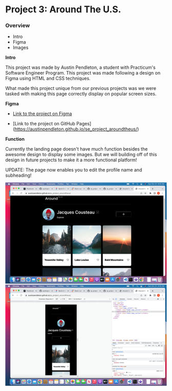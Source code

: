 # Project 3: Around The U.S.

### Overview

- Intro
- Figma
- Images

**Intro**

This project was made by Austin Pendleton, a student with Practicum's Software Engineer Program. This project was made following a design on Figma using HTML and CSS techniques.

What made this project unique from our previous projects was we were tasked with making this page correctly display on popular screen sizes.

**Figma**

- [Link to the project on Figma](https://www.figma.com/file/ii4xxsJ0ghevUOcssTlHZv/Sprint-3%3A-Around-the-US?node-id=0%3A1)

- [Link to the project on GitHub Pages] (https://austinpendleton.github.io/se_project_aroundtheus/)

**Function**

Currently the landing page doesn't have much function besides the awesome design to display some images. But we will building off of this design in future projects to make it a more functional platform!

UPDATE: The page now enables you to edit the profile name and subheading!

<img src= "./images/full-site-screenshot.png">
<img src= "./images/mobile-site-screenshot.png">
